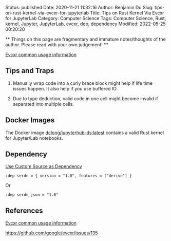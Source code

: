 Status: published
Date: 2020-11-21 11:32:16
Author: Benjamin Du
Slug: tips-on-rust-kernel-via-evcxr-for-jupyterlab
Title: Tips on Rust Kernel Via Evcxr for JupyterLab
Category: Computer Science
Tags: Computer Science, Rust, kernel, Jupyter, JupyterLab, evcxr, dep, dependency
Modified: 2022-05-25 00:20:20

**
Things on this page are fragmentary and immature notes/thoughts of the author.
Please read with your own judgement!
**

[Evcxr common usage information](https://github.com/google/evcxr/blob/main/COMMON.md)

## Tips and Traps

1. Manually wrap code into a curly brace block might help 
    if life time issues happen.
    It also help if you use buffered IO.

2. Due to type deduction, 
    valid code in one cell might become invalid 
    if separated into multiple cells. 

## Docker Images

The Docker image
[dclong/jupyterhub-ds:latest](https://github.com/dclong/docker-jupyterhub-ds)
contains a valid Rust kernel for Jupyter/Lab notebooks.

## Dependency 

[Use Custom Source as Dependency](https://github.com/google/evcxr/issues/135)

    :dep serde = { version = "1.0", features = ["derive"] }
Or

    :dep serde_json = "1.0"


## References 

[Evcxr common usage information](https://github.com/google/evcxr/blob/main/COMMON.md)

https://github.com/google/evcxr/issues/135

